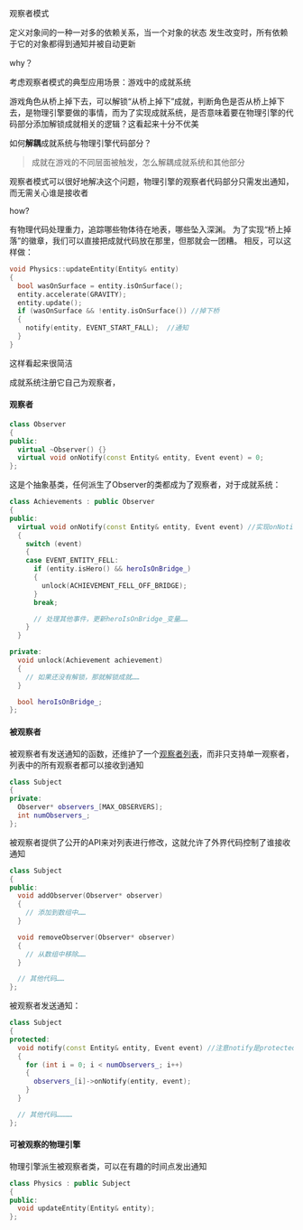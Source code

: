 观察者模式

定义对象间的一种一对多的依赖关系，当一个对象的状态 发生改变时，所有依赖于它的对象都得到通知并被自动更新

why？

考虑观察者模式的典型应用场景：游戏中的成就系统

游戏角色从桥上掉下去，可以解锁“从桥上掉下”成就，判断角色是否从桥上掉下去，是物理引擎要做的事情，而为了实现成就系统，是否意味着要在物理引擎的代码部分添加解锁成就相关的逻辑？这看起来十分不优美

如何**解耦**成就系统与物理引擎代码部分？

> 成就在游戏的不同层面被触发，怎么解耦成就系统和其他部分

观察者模式可以很好地解决这个问题，物理引擎的观察者代码部分只需发出通知，而无需关心谁是接收者

how?

有物理代码处理重力，追踪哪些物体待在地表，哪些坠入深渊。 为了实现“桥上掉落”的徽章，我们可以直接把成就代码放在那里，但那就会一团糟。 相反，可以这样做：

```cpp
void Physics::updateEntity(Entity& entity)
{
  bool wasOnSurface = entity.isOnSurface();
  entity.accelerate(GRAVITY);
  entity.update();
  if (wasOnSurface && !entity.isOnSurface()) //掉下桥
  {
    notify(entity, EVENT_START_FALL);  //通知
  }
}
```

这样看起来很简洁

成就系统注册它自己为观察者，

#### 观察者

```cpp
class Observer
{
public:
  virtual ~Observer() {}
  virtual void onNotify(const Entity& entity, Event event) = 0;
};
```

这是个抽象基类，任何派生了Observer的类都成为了观察者，对于成就系统：

```cpp
class Achievements : public Observer
{
public:
  virtual void onNotify(const Entity& entity, Event event) //实现onNotify
  {
    switch (event)
    {
    case EVENT_ENTITY_FELL:
      if (entity.isHero() && heroIsOnBridge_)
      {
        unlock(ACHIEVEMENT_FELL_OFF_BRIDGE);
      }
      break;

      // 处理其他事件，更新heroIsOnBridge_变量……
    }
  }

private:
  void unlock(Achievement achievement)
  {
    // 如果还没有解锁，那就解锁成就……
  }

  bool heroIsOnBridge_;
};
```

#### 被观察者

被观察者有发送通知的函数，还维护了一个<u>观察者列表</u>，而非只支持单一观察者，列表中的所有观察者都可以接收到通知

```cpp
class Subject
{
private:
  Observer* observers_[MAX_OBSERVERS];
  int numObservers_;
};
```

被观察者提供了公开的API来对列表进行修改，这就允许了外界代码控制了谁接收通知

```cpp
class Subject
{
public:
  void addObserver(Observer* observer)
  {
    // 添加到数组中……
  }

  void removeObserver(Observer* observer)
  {
    // 从数组中移除……
  }

  // 其他代码……
};
```

被观察者发送通知：

```cpp
class Subject
{
protected:
  void notify(const Entity& entity, Event event) //注意notify是protected的，意味着派生了可以访问，而外部代码不能访问
  {
    for (int i = 0; i < numObservers_; i++)
    {
      observers_[i]->onNotify(entity, event);
    }
  }

  // 其他代码…………
};
```

#### 可被观察的物理引擎

物理引擎派生被观察者类，可以在有趣的时间点发出通知

```cpp
class Physics : public Subject
{
public:
  void updateEntity(Entity& entity);
};
```

